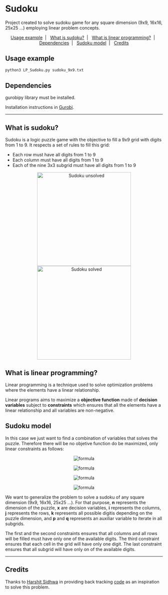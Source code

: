 # Sudoku

Project created to solve sudoku game for any square dimension (9x9, 16x16, 25x25 ...) employing linear problem concepts.

<p align="center">
  <a href="#usage-example">Usage example</a>&nbsp;&nbsp;|&nbsp;&nbsp;
  <a href="#what-is-sudoku">What is sudoku?</a>&nbsp;&nbsp;|&nbsp;&nbsp;
  <a href="#what-is-linear-programming">What is linear programming?</a>&nbsp;&nbsp;|&nbsp;&nbsp;
  <a href="#dependencies">Dependencies</a>&nbsp;&nbsp;|&nbsp;&nbsp;
  <a href="#sudoku-model">Sudoku model</a>&nbsp;&nbsp;|&nbsp;&nbsp;
  <a href="#credits">Credits</a>
</p>

## Usage example

```sh
python3 LP_Sudoku.py sudoku_9x9.txt
```

## Dependencies

gurobipy library must be installed.

Installation instructions in [Gurobi](https://www.gurobi.com/documentation/9.0/quickstart_mac/py_python_interface.html).

---

## What is sudoku?

Sudoku is a logic puzzle game with the objective to fill a 9x9 grid with digits from 1 to 9. It respects a set of rules to fill this grid:

- Each row must have all digits from 1 to 9
- Each column must have all digits from 1 to 9
- Each of the nine 3x3 subgrid must have all digits from 1 to 9

<div align="center">
<img src="https://upload.wikimedia.org/wikipedia/commons/e/e0/Sudoku_Puzzle_by_L2G-20050714_standardized_layout.svg" alt="Sudoku unsolved" width="300"/>
<img src="https://upload.wikimedia.org/wikipedia/commons/1/12/Sudoku_Puzzle_by_L2G-20050714_solution_standardized_layout.svg" alt="Sudoku solved" width="300"/>
</div>

## What is linear programming?

Linear programming is a technique used to solve optimization problems where the elements have a linear relationship.

Linear programs aims to maximize a **objective function** made of **decision variables** subject to **constraints** which ensures that all the elements have a linear relationship and all variables are non-negative.

## Sudoku model

In this case we just want to find a combination of variables that solves the puzzle. Therefore there will be no objetive function do be maximized, only linear constraints as follows:

<div align="center">

![formula](https://render.githubusercontent.com/render/math?math=$\sum_{i=1}^nx_{ijk}=1\quad%20for\quad%20j,k\in[1,n])

![formula](https://render.githubusercontent.com/render/math?math=$\sum_{j=1}^nx_{ijk}=1\quad%20for\quad%20i,k\in[1,n])

![formula](https://render.githubusercontent.com/render/math?math=$\sum_{k=1}^nx_{ijk}=1\quad%20for\quad%20i,j\in[1,n])

![formula](https://render.githubusercontent.com/render/math?math=$\sum_{j=3p-2}^{3p}\sum_{i=3q-2}^{3q}x_{ijk}=1\quad%20for\quad%20k\in[1,n]\\:and\\:p,q\in[1,\sqrt%20n])

<!-- i+p and j+q does not work -->
<!-- ![formula](https://render.githubusercontent.com/render/math?math=$\sum_{j=1}^{\sqrt%20n}\sum_{i=1}^{\sqrt%20n}x_{i+pj+qk}=1\quad%20for\quad%20k\in[1,n]\\:and\\:p,q\in[1,\sqrt%20n]) -->
</div>

We want to generalize the problem to solve a sudoku of any square dimension (9x9, 16x16, 25x25 ...). For that purpose, **n** represents the dimension of the puzzle, **x** are decision variables, **i** represents the columns, **j** represents the rows, **k** represents all possible digitis depending on the puzzle dimension, and **p** and **q** represents an auxiliar variable to iterate in all subgrids.

The first and the second constraints ensures that all columns and all rows will be filled must have only one of the available digits. The third constraint ensures that each cell in the grid will have only one digit. The last constraint ensures that all subgrid will have only on of the available digits.

---

## Credits

Thanks to [Harshit Sidhwa](https://github.com/harshitsidhwa?tab=repositories) in providing back tracking [code](https://repl.it/@rui1337/backtrack-sudoku-solver) as an inspiration to solve this problem.
